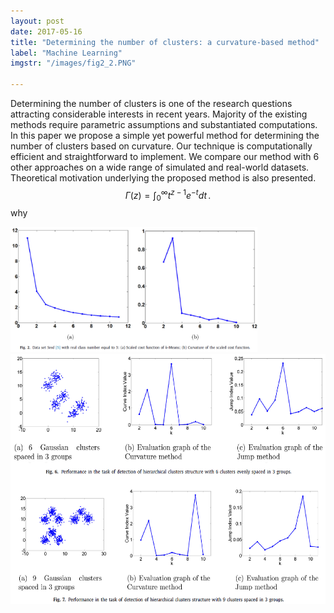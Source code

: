 ```yaml
---
layout: post
date: 2017-05-16
title: "Determining the number of clusters: a curvature-based method"
label: "Machine Learning"
imgstr: "/images/fig2_2.PNG"

---
```


Determining the number of clusters is one of the research questions attracting considerable interests in recent years. Majority of the existing methods require parametric assumptions and substantiated computations. In this paper we propose a simple yet powerful method for determining the number of clusters based on curvature. Our technique is computationally efficient and straightforward to implement. We compare our method with 6 other approaches on a wide range of simulated and real-world datasets. Theoretical motivation underlying the proposed method is also presented.
$$
\Gamma(z) = \int_0^\infty t^{z-1}e^{-t}dt\,.
$$
why

<img src="/images/fig2_1.PNG"  height="200" />



<img src="/images/fig2_2.PNG"  class="inline" height="400"/>



 
